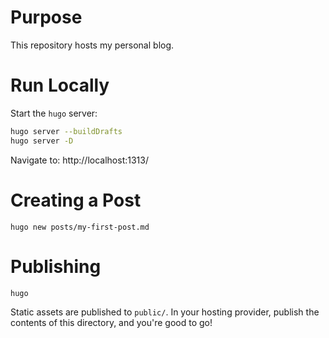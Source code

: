# Purpose

This repository hosts my personal blog.

# Run Locally

Start the `hugo` server:

```bash
hugo server --buildDrafts
hugo server -D
```

Navigate to: http://localhost:1313/

# Creating a Post

```
hugo new posts/my-first-post.md
```

# Publishing

```
hugo
```

Static assets are published to `public/`. In your hosting provider,
publish the contents of this directory, and you're good to go!
